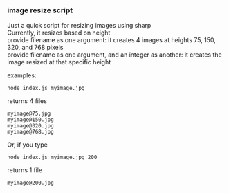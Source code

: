 ### image resize script

Just a quick script for resizing images using sharp  
Currently, it resizes based on height  
provide filename as one argument: it creates 4 images at heights 75, 150, 320, and 768 pixels  
provide filename as one argument, and an integer as another: it creates the image resized at that specific height  

examples:
```
node index.js myimage.jpg
```
returns 4 files
```
myimage@75.jpg
myimage@150.jpg
myimage@320.jpg
myimage@768.jpg
```
Or, if you type 
```
node index.js myimage.jpg 200
```
returns 1 file
```
myimage@200.jpg
```